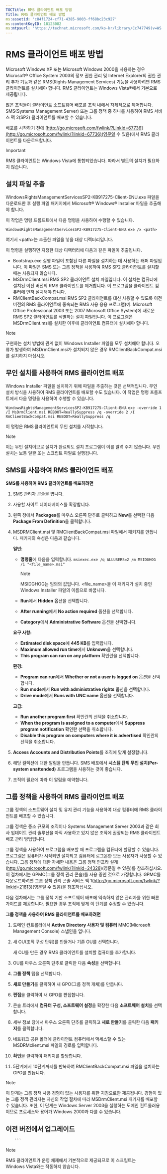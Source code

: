 ```yaml
---
TOCTitle: RMS 클라이언트 배포 방법
Title: RMS 클라이언트 배포 방법
ms:assetid: 'c84f1724-cf71-4385-9003-ff68bc23c927'
ms:contentKeyID: 18123082
ms:mtpsurl: 'https://technet.microsoft.com/ko-kr/library/Cc747749(v=WS.10)'
---
```


RMS 클라이언트 배포 방법
========================

Microsoft Windows XP 또는 Microsoft Windows 2000을 사용하는 경우 Microsoft® Office System 2003의 정보 권한 관리 및 Internet Explorer의 권한 관리 추가 기능과 같은 RMS(Rights Management Services) 기능을 사용하려면 RMS 클라이언트를 설치해야 합니다. RMS 클라이언트는 Windows Vista®에서 기본으로 제공됩니다.

많은 조직들이 클라이언트 소프트웨어 배포를 조직 내에서 자체적으로 제어합니다. SMS(Systems Management Server) 또는 그룹 정책 중 하나를 사용하여 RMS 서비스 팩 2(SP2) 클라이언트를 배포할 수 있습니다.

배포를 시작하기 전에 [http://go.microsoft.com/fwlink/?LinkId=67736](http://go.microsoft.com/fwlink/?linkid=67736)(영문일 수 있음)에서 RMS 클라이언트를 다운로드합니다.

> [!IMPORTANT]  
> RMS 클라이언트는 Windows Vista에 통합되었습니다. 따라서 별도의 설치가 필요하지 않습니다.

설치 파일 추출
--------------

WindowsRightsManagementServicesSP2-KB917275-Client-ENU.exe 파일을 다운로드한 후 실행 파일 패키지에서 Microsoft® Windows® Installer 파일을 추출해야 합니다.

이 작업은 명령 프롬프트에서 다음 명령을 사용하여 수행할 수 있습니다.

`WindowsRightsManagementServicesSP2-KB917275-Client-ENU.exe /x <path>`

여기서 &lt;path&gt;는 추출한 파일을 넣을 대상 디렉터리입니다.

이 명령을 실행하면 지정한 대상 디렉터리에 다음과 같은 파일이 추출됩니다.

-   Bootstrap.exe
    실행 파일이 포함된 다른 파일을 설치하는 데 사용하는 래퍼 파일입니다. 이 파일은 SMS 또는 그룹 정책을 사용하여 RMS SP2 클라이언트를 설치할 때는 사용되지 않습니다.
-   MSDrmClient.msi
    RMS SP2 클라이언트 설치 파일입니다. 이 설치는 컴퓨터에 설치된 이전 버전의 RMS 클라이언트를 제거합니다. 이 프로그램을 클라이언트 컴퓨터에 먼저 설치해야 합니다.
-   RMClientBackCompat.msi
    RMS SP2 클라이언트를 대신 사용할 수 있도록 이전 버전의 RMS 클라이언트에 종속되는 RMS 사용 응용 프로그램(예: Microsoft Office Professional 2003 또는 2007 Microsoft Office System)에 새로운 RMS SP2 클라이언트를 식별하는 설치 파일입니다. 이 프로그램은 MSDrmClient.msi를 설치한 이후에 클라이언트 컴퓨터에 설치해야 합니다.

> [!NOTE]  
>  구현하는 설치 방법에 관계 없이 Windows Installer 파일을 모두 설치해야 합니다. 오류가 발생하여 MSDrmClient.msi가 설치되지 않은 경우 RMClientBackCompat.msi를 설치하지 마십시오.

무인 설치를 사용하여 RMS 클라이언트 배포
----------------------------------------

Windows Installer 파일을 설치하기 위해 파일을 추출하는 것은 선택적입니다. 무인 설치 방식을 사용하여 RMS 클라이언트를 배포할 수도 있습니다. 이 작업은 명령 프롬프트에서 다음 명령을 사용하여 수행할 수 있습니다.

`WindowsRightsManagementServicesSP2-KB917275-Client-ENU.exe -override 1 /I MsDrmClient.msi REBOOT=ReallySuppress /q -override 2 /I RmClientBackCompat.msi REBOOT=ReallySuppress /q`

이 명령은 RMS 클라이언트의 무인 설치를 시작합니다.

> [!NOTE]  
>  이는 무인 설치이므로 설치가 완료되도 설치 프로그램이 이를 알려 주지 않습니다. 무인 설치는 보통 일괄 또는 스크립트 파일로 실행됩니다.

SMS를 사용하여 RMS 클라이언트 배포
----------------------------------

**SMS를 사용하여 RMS 클라이언트를 배포하려면**
1.  SMS 관리자 콘솔을 엽니다.

2.  사용할 사이트 데이터베이스를 확장합니다.

3.  왼쪽 창에서 **Packages**를 마우스 오른쪽 단추로 클릭하고 **New**를 선택한 다음 **Package From Definition**을 클릭합니다.

4.  MSDRMClient.msi 및 RMClientBackCompat.msi 파일에서 패키지를 만듭니다. 패키지의 속성은 다음과 같습니다.

    **일반**:

    -   **명령줄**에 다음을 입력합니다.
        `msiexec.exe /q ALLUSERS=2 /m MSIDGHOG /i "<file_name>.msi"`
        > [!NOTE]  
		> MSIDGHOG는 임의의 값입니다. &lt;file\_name&gt;을 이 패키지가 설치 중인 Windows Installer 파일의 이름으로 바꿉니다.

    -   **Run**에서 **Hidden** 옵션을 선택합니다.
    -   **After running**에서 **No action required** 옵션을 선택합니다.
    -   **Category**에서 **Administrative Software** 옵션을 선택합니다.

    **요구 사항:**

    -   **Estimated disk space**에 **445 KB**를 입력합니다.
    -   **Maximum allowed run time**에서 **Unknown**을 선택합니다.
    -   **This program can run on any platform** 확인란을 선택합니다.

    **환경:**

    -   **Program can run**에서 **Whether or not a user is logged on** 옵션을 선택합니다.
    -   **Run mode**에서 **Run with administrative rights** 옵션을 선택합니다.
    -   **Drive mode**에서 **Runs with UNC name** 옵션을 선택합니다.

    **고급:**

    -   **Run another program first** 확인란의 선택을 취소합니다.
    -   **When the program is assigned to a computer**에서 **Suppress program notification** 확인란 선택을 취소합니다.
    -   **Disable this program on computers where it is advertised** 확인란의 선택을 취소합니다.

5.  **Access Accounts and Distribution Points**를 조직에 맞게 설정합니다.

6.  해당 컬렉션에 대한 알림을 만듭니다. SMS 배포에서 **시스템 단위 무인 설치(Per-system unattended)** 프로그램을 사용하는 것이 좋습니다.

7.  조직의 필요에 따라 이 알림을 예약합니다.

그룹 정책을 사용하여 RMS 클라이언트 배포
----------------------------------------

그룹 정책의 소프트웨어 설치 및 유지 관리 기능을 사용하여 대상 컴퓨터에 RMS 클라이언트를 배포할 수 있습니다.

그룹 정책은 중소 규모의 조직이나 Systems Management Server 2003과 같은 회사 업데이트 관리 솔루션을 아직 사용하고 있지 않은 조직에 권장되는 RMS 클라이언트 배포 관리 방법입니다.

그룹 정책을 사용하여 프로그램을 배포할 때 프로그램을 컴퓨터에 할당할 수 있습니다. 프로그램은 컴퓨터가 시작되면 설치되고 컴퓨터에 로그온한 모든 사용자가 사용할 수 있습니다. 그룹 정책에 대한 자세한 내용은 그룹 정책 인프라 설계(<http://go.microsoft.com/fwlink/?linkid=24328>)(영문일 수 있음)를 참조하십시오. 이 절차에서는 GPMC(그룹 정책 관리 콘솔)를 사용 중인 것으로 가정합니다. GPMC를 다운로드하려면 그룹 정책 관리 콘솔 서비스 팩 1(<http://go.microsoft.com/fwlink/?linkid=21813>)(영문일 수 있음)을 참조하십시오.

다음 절차에서는 그룹 정책 기반 소프트웨어 배포에 익숙하지 않은 관리자를 위한 빠른 가이드를 제공합니다. 필요한 경우 조직에 맞게 이 단계를 수정할 수 있습니다.

**그룹 정책을 사용하여 RMS 클라이언트를 배포하려면**
1.  도메인 컨트롤러에서 **Active Directory 사용자 및 컴퓨터** MMC(Microsoft Management Console) 스냅인을 엽니다.

2.  새 OU(조직 구성 단위)를 만들거나 기존 OU를 선택합니다.

    새 OU를 만든 경우 RMS 클라이언트를 설치할 컴퓨터를 추가합니다.

3.  OU를 마우스 오른쪽 단추로 클릭한 다음 **속성**을 선택합니다.

4.  **그룹 정책** 탭을 선택합니다.

5.  **새로 만들기**를 클릭하여 새 GPO(그룹 정책 개체)를 만듭니다.

6.  **편집**을 클릭하여 새 GPO를 편집합니다.

7.  콘솔 트리에서 **컴퓨터 구성, 소프트웨어 설정**을 확장한 다음 **소프트웨어 설치**를 선택합니다.

8.  세부 정보 창에서 마우스 오른쪽 단추를 클릭하고 **새로 만들기**를 클릭한 다음 **패키지**를 클릭합니다.

9.  네트워크 공유 폴더에 클라이언트 컴퓨터에서 액세스할 수 있는 MSDRMclient.msi 파일의 경로를 입력합니다.

10. **확인**을 클릭하여 패키지를 할당합니다.

11. 5단계에서 10단계까지를 반복하여 RMClientBackCompat.msi 파일을 설치하는 GPO를 만듭니다.

> [!NOTE]  
> 이 단계는 그룹 정책 사용 경험이 없는 사용자를 위한 지침으로만 제공됩니다. 경험이 있는 그룹 정책 관리자는 자신의 작업 절차에 따라 MSDrmClient.msi 패키지를 배포할 수 있습니다. 또한, 이 단계는 Windows Server 2003을 실행하는 도메인 컨트롤러용이므로 프로세스와 용어가 Windows 2000과 다를 수 있습니다.

이전 버전에서 업그레이드
------------------------

        ```
> [!NOTE]  
> RMS 클라이언트가 운영 체제에서 기본적으로 제공되므로 이 스크립트는 Windows Vista와는 작동하지 않습니다.
